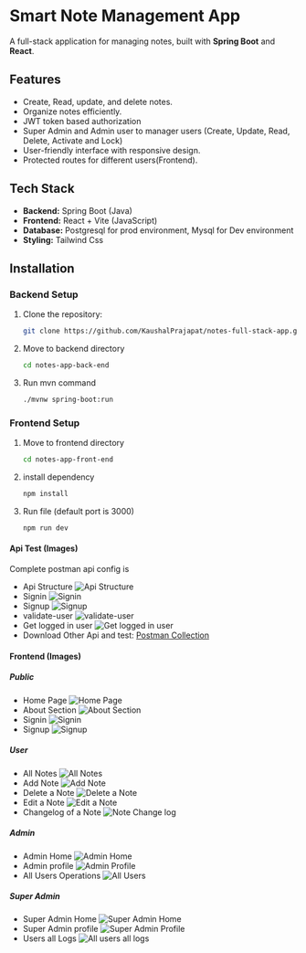 # Smart Note Management App

<!-- Description -->

A full-stack application for managing notes, built with **Spring Boot** and **React**.

## Features

- Create, Read, update, and delete notes.
- Organize notes efficiently.
- JWT token based authorization
- Super Admin and Admin user to manager users (Create, Update, Read, Delete, Activate and Lock)
- User-friendly interface with responsive design.
- Protected routes for different users(Frontend).

## Tech Stack

- **Backend:** Spring Boot (Java)
- **Frontend:** React + Vite (JavaScript)
- **Database:** Postgresql for prod environment, Mysql for Dev environment
- **Styling:** Tailwind Css

## Installation

### Backend Setup

1. Clone the repository:
   ```bash
   git clone https://github.com/KaushalPrajapat/notes-full-stack-app.git
   ```
2. Move to backend directory
   ```bash
   cd notes-app-back-end
   ```
3. Run mvn command
   ```bash
   ./mvnw spring-boot:run
   ```

### Frontend Setup

1. Move to frontend directory
   ```bash
   cd notes-app-front-end
   ```
2. install dependency
   ```bash
   npm install
   ```
3. Run file (default port is 3000)
   ```bash
   npm run dev
   ```

#### Api Test (Images)

Complete postman api config is

- Api Structure ![Api Structure](assets/images/api_structure.png)
- Signin ![Signin](assets/images/signin.png)
- Signup ![Signup](assets/images/signup.png)
- validate-user ![validate-user](assets/images/validate-user.png)
- Get logged in user ![Get logged in user](assets/images/user.png)
- Download Other Api and test: [Postman Collection](assets/zip/NOTEAPP_POSTMAN.zip)

#### Frontend (Images)

##### Public

- Home Page ![Home Page](assets/images/frontend/basic/home.png)
- About Section ![About Section](assets/images/frontend/basic/aboutme.png)
- Signin ![Signin](assets/images/frontend/basic/signin.png)
- Signup ![Signup](assets/images/frontend/basic/signup.png)

##### User

- All Notes ![All Notes](assets/images/frontend/user/notes.png)
- Add Note ![Add Note](assets/images/frontend/user/addnote.png)
- Delete a Note ![Delete a Note](assets/images/frontend/user/deletenote.png)
- Edit a Note ![Edit a Note](assets/images/frontend/user/editnote.png)
- Changelog of a Note ![Note Change log](assets/images/frontend/user/notechangelog.png)

##### Admin

- Admin Home ![Admin Home](assets/images/frontend/admin/admin_home.png)
- Admin profile ![Admin Profile](assets/images/frontend/admin/admin_profile.png)
- All Users Operations ![All Users](assets/images/frontend/Admin/all_user.png)

##### Super Admin

- Super Admin Home ![Super Admin Home](assets/images/frontend/admin/su_home.png)
- Super Admin profile ![Super Admin Profile](assets/images/frontend/admin/su_profile.png)
- Users all Logs ![All users all logs](assets/images/frontend/Admin/su_all_logs_all_users.png)